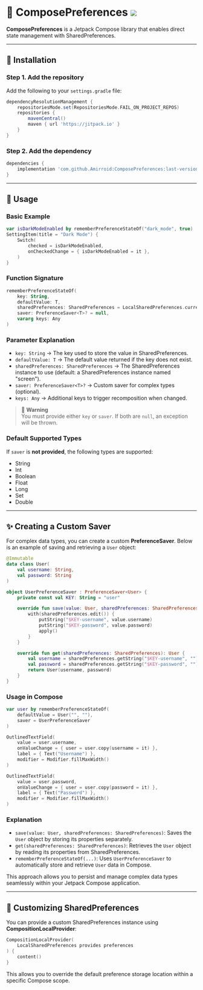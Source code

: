 # 📌 ComposePreferences    [![](https://jitpack.io/v/Amirroid/ComposePreferences.svg)](https://jitpack.io/#Amirroid/ComposePreferences)

**ComposePreferences** is a Jetpack Compose library that enables direct state management with SharedPreferences.

---

## 🚀 Installation

### **Step 1. Add the repository**
Add the following to your `settings.gradle` file:

```gradle
dependencyResolutionManagement {
    repositoriesMode.set(RepositoriesMode.FAIL_ON_PROJECT_REPOS)
    repositories {
        mavenCentral()
        maven { url 'https://jitpack.io' }
    }
}
```

### **Step 2. Add the dependency**

```gradle
dependencies {
    implementation 'com.github.Amirroid:ComposePreferences:last-version'
}
```

---

## 📖 Usage

### **Basic Example**

```kotlin
var isDarkModeEnabled by rememberPreferenceStateOf("dark_mode", true)
SettingItem(title = "Dark Mode") {
    Switch(
        checked = isDarkModeEnabled,
        onCheckedChange = { isDarkModeEnabled = it },
    )
}
```

### **Function Signature**

```kotlin
rememberPreferenceStateOf(
    key: String,
    defaultValue: T,
    sharedPreferences: SharedPreferences = LocalSharedPreferences.current ?: defaultPreferences(),
    saver: PreferenceSaver<T>? = null,
    vararg keys: Any
)
```

### **Parameter Explanation**
- `key: String` → The key used to store the value in SharedPreferences.
- `defaultValue: T` → The default value returned if the key does not exist.
- `sharedPreferences: SharedPreferences` → The SharedPreferences instance to use (default: a SharedPreferences instance named "screen").
- `saver: PreferenceSaver<T>?` → Custom saver for complex types (optional).
- `keys: Any` → Additional keys to trigger recomposition when changed.

> 🚨 **Warning**  
> You must provide either `key` or `saver`. If both are `null`, an exception will be thrown.

### **Default Supported Types**
If `saver` is **not provided**, the following types are supported:

- String
- Int
- Boolean
- Float
- Long
- Set<String>
- Double

---

## ✨ Creating a Custom Saver
For complex data types, you can create a custom **PreferenceSaver**. Below is an example of saving and retrieving a `User` object:

```kotlin
@Immutable
data class User(
    val username: String,
    val password: String
)

object UserPreferenceSaver : PreferenceSaver<User> {
    private const val KEY: String = "user"

    override fun save(value: User, sharedPreferences: SharedPreferences) {
        with(sharedPreferences.edit()) {
            putString("$KEY-username", value.username)
            putString("$KEY-password", value.password)
            apply()
        }
    }

    override fun get(sharedPreferences: SharedPreferences): User {
        val username = sharedPreferences.getString("$KEY-username", "") ?: ""
        val password = sharedPreferences.getString("$KEY-password", "") ?: ""
        return User(username, password)
    }
}
```

### **Usage in Compose**

```kotlin
var user by rememberPreferenceStateOf(
    defaultValue = User("", ""),
    saver = UserPreferenceSaver
)

OutlinedTextField(
    value = user.username,
    onValueChange = { user = user.copy(username = it) },
    label = { Text("Username") },
    modifier = Modifier.fillMaxWidth()
)

OutlinedTextField(
    value = user.password,
    onValueChange = { user = user.copy(password = it) },
    label = { Text("Password") },
    modifier = Modifier.fillMaxWidth()
)
```

### **Explanation**
- `save(value: User, sharedPreferences: SharedPreferences)`: Saves the `User` object by storing its properties separately.
- `get(sharedPreferences: SharedPreferences)`: Retrieves the `User` object by reading its properties from SharedPreferences.
- `rememberPreferenceStateOf(...)`: Uses `UserPreferenceSaver` to automatically store and retrieve `User` data in Compose.

This approach allows you to persist and manage complex data types seamlessly within your Jetpack Compose application.


---

## 🔧 Customizing SharedPreferences
You can provide a custom SharedPreferences instance using **CompositionLocalProvider**:

```kotlin
CompositionLocalProvider(
    LocalSharedPreferences provides preferences
) {
    content()
}
```

This allows you to override the default preference storage location within a specific Compose scope.
